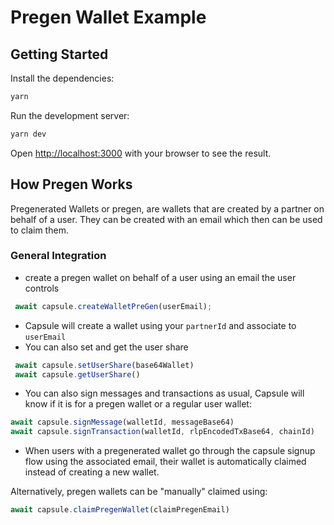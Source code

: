 # Pregen Wallet Example

## Getting Started

Install the dependencies:

```bash
yarn
```

Run the development server:
```bash
yarn dev
```

Open [http://localhost:3000](http://localhost:3000) with your browser to see the result.

## How Pregen Works

Pregenerated Wallets or pregen, are wallets that are created by a partner on behalf of a user. They can be created with an email which then can be used to claim them.

### General Integration

- create a pregen wallet on behalf of a user using an email the user controls

```typescript
 await capsule.createWalletPreGen(userEmail);
```

- Capsule will create a wallet using your `partnerId` and associate to `userEmail`
- You can also set and get the user share

```typescript
 await capsule.setUserShare(base64Wallet)
 await capsule.getUserShare()
```

- You can also sign messages and transactions as usual, Capsule will know if it is for a pregen wallet or a regular user wallet:

```typescript
await capsule.signMessage(walletId, messageBase64)
await capsule.signTransaction(walletId, rlpEncodedTxBase64, chainId)
```

- When users with a pregenerated wallet go through the capsule signup flow using the associated email, their wallet is automatically claimed instead of creating a new wallet.

Alternatively, pregen wallets can be "manually" claimed using:

```typescript
await capsule.claimPregenWallet(claimPregenEmail)
```